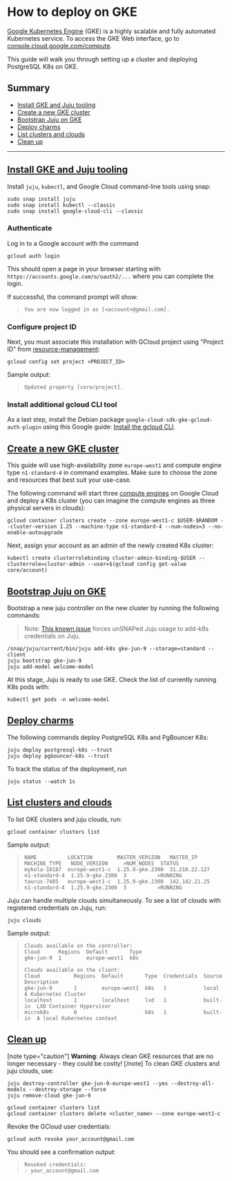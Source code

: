 # How to deploy on GKE

[Google Kubernetes Engine](https://cloud.google.com/kubernetes-engine?hl=en) (GKE) is a highly scalable and fully automated Kubernetes service. To access the GKE Web interface, go to [console.cloud.google.com/compute](https://console.cloud.google.com/compute).

This guide will walk you through setting up a cluster and deploying PostgreSQL K8s on GKE.

## Summary
* [Install GKE and Juju tooling](#heading--install-gke-juju)
* [Create a new GKE cluster](#heading--create-gke-cluster)
* [Bootstrap Juju on GKE](#heading--boostrap-juju)
* [Deploy charms](#heading--deploy-charms)
* [List clusters and clouds](#heading--list-clusters-clouds)
* [Clean up](#heading--clean-up)

---

<a href="#heading--install-gke-juju"><h2 id="heading--install-gke-juju"> Install GKE and Juju tooling</h2></a>

Install `juju`, `kubectl`, and Google Cloud command-line tools using snap:

```shell
sudo snap install juju
sudo snap install kubectl --classic
sudo snap install google-cloud-cli --classic
```

### Authenticate
Log in to a Google account with the command
```shell
gcloud auth login
```
This should open a page in your browser starting with  `https://accounts.google.com/o/oauth2/...` where you can complete the login.

If successful, the command prompt will show:
>```shell
>You are now logged in as [<account>@gmail.com].
>```

### Configure project ID
Next, you must associate this installation with GCloud project using "Project ID" from [resource-management](https://console.cloud.google.com/cloud-resource-manager):
```shell
gcloud config set project <PROJECT_ID>
```
Sample output:
>```shell
>Updated property [core/project].
>```

### Install additional gcloud CLI tool

As a last step, install the Debian package `google-cloud-sdk-gke-gcloud-auth-plugin` using this Google guide: [Install the gcloud CLI](https://cloud.google.com/sdk/docs/install#deb).

<a href="#heading--create-gke-cluster"><h2 id="heading--create-gke-cluster"> Create a new GKE cluster</h2></a>

This guide will use high-availability zone `europe-west1` and compute engine type `n1-standard-4` in command examples. Make sure to choose the zone and resources that best suit your use-case.

The following command will start three [compute engines](https://cloud.google.com/compute/) on Google Cloud and deploy a K8s cluster (you can imagine the compute engines as three physical servers in clouds):
```shell
gcloud container clusters create --zone europe-west1-c $USER-$RANDOM --cluster-version 1.25 --machine-type n1-standard-4 --num-nodes=3 --no-enable-autoupgrade
```

Next, assign your account as an admin of the newly created K8s cluster:
```shell
kubectl create clusterrolebinding cluster-admin-binding-$USER --clusterrole=cluster-admin --user=$(gcloud config get-value core/account)
```

<a href="#heading--boostrap-juju"><h2 id="heading--boostrap-juju"> Bootstrap Juju on GKE</h2></a>

Bootstrap a new juju controller on the new cluster by running the following commands:

> Note: [This known issue](https://bugs.launchpad.net/juju/+bug/2007575) forces unSNAPed Juju usage to add-k8s credentials on Juju.

```shell
/snap/juju/current/bin/juju add-k8s gke-jun-9 --storage=standard --client
juju bootstrap gke-jun-9
juju add-model welcome-model
```
At this stage, Juju is ready to use GKE. Check the list of currently running K8s pods with:
```shell
kubectl get pods -n welcome-model
```

<a href="#heading--deploy-charms"><h2 id="heading--multipass"> Deploy charms</h2></a>

The following commands deploy PostgreSQL K8s and PgBouncer K8s:
```shell
juju deploy postgresql-k8s --trust
juju deploy pgbouncer-k8s --trust
```

To track the status of the deployment, run
```shell
juju status --watch 1s
```

<a href="#heading--list-clusters-clouds"><h2 id="heading--list-clusters-clouds"> List clusters and clouds</h2></a>

To list GKE clusters and juju clouds, run:
```shell
gcloud container clusters list
```
Sample output:
>```shell
>NAME          LOCATION        MASTER_VERSION   MASTER_IP      MACHINE_TYPE   NODE_VERSION     >NUM_NODES  STATUS
>mykola-18187  europe-west1-c  1.25.9-gke.2300  31.210.22.127  n1-standard-4  1.25.9-gke.2300  3          >RUNNING
>taurus-7485   europe-west1-c  1.25.9-gke.2300  142.142.21.25  n1-standard-4  1.25.9-gke.2300  3          >RUNNING
>```
Juju can handle multiple clouds simultaneously. To see a list of clouds with registered credentials on Juju, run:
```shell
juju clouds
```
Sample output:
>```shell
>Clouds available on the controller:
>Cloud      Regions  Default       Type
>gke-jun-9  1        europe-west1  k8s  
>
>Clouds available on the client:
>Cloud           Regions  Default       Type  Credentials  Source    Description
>gke-jun-9       1        europe-west1  k8s   1            local     A Kubernetes Cluster
>localhost       1        localhost     lxd   1            built-in  LXD Container Hypervisor
>microk8s        0                      k8s   1            built-in  A local Kubernetes context
>```

<a href="#heading--clean-up"><h2 id="heading--clean-up"> Clean up</h2></a>

[note type="caution"]
**Warning**: Always clean GKE resources that are no longer necessary -  they could be costly!
[/note]
To clean GKE clusters and juju clouds, use:
```shell
juju destroy-controller gke-jun-9-europe-west1 --yes --destroy-all-models --destroy-storage --force
juju remove-cloud gke-jun-9

gcloud container clusters list
gcloud container clusters delete <cluster_name> --zone europe-west1-c
```
Revoke the GCloud user credentials:
```shell
gcloud auth revoke your_account@gmail.com
```
You should see a confirmation output:
>```shell
>Revoked credentials:
 >- your_account@gmail.com
>```